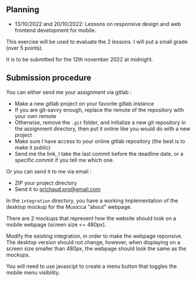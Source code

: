 ## Planning

- 13/10/2022 and 20/10/2022: Lessons on responsive design and web frontend development for mobile.

This exercise will be used to evaluate the 2 lessons. I will put a small grade (over 5 points).

It is to be submitted for the 12th november 2022 at midnight.

## Submission procedure

You can either send me your assignment via gitlab : 

- Make a new gitlab project on your favorite gitlab instance
- If you are git-savvy enough, replace the remote of the repository
with your own remote
- Otherwise, remove the `.git` folder, and initialize a new git repository
in the assignment directory, then put it online like you would do with a new
project
- Make sure I have access to your online gitlab repository (the best is to make it public)
- Send me the link, I take the last commit before the deadline date, or a specific
commit if you tell me which one.


Or you can send it to me via email :
- ZIP your project directory
- Send it to qrichaud.pro@gmail.com

In the `integration` directory, you have a working implementation of the desktop mockup for the Musicca "about" webpage.

There are 2 mockups that represent how the website should look on a mobile webpage (screen size <= 480px).

Modify the existing integration, in order to make the webpage reponsive. The desktop version should not change, however, when
displaying on a screen size smaller than 480px, the webpage should look the same as the mockups.

You will need to use javascipt to create a menu button that toggles the mobile menu visibility.